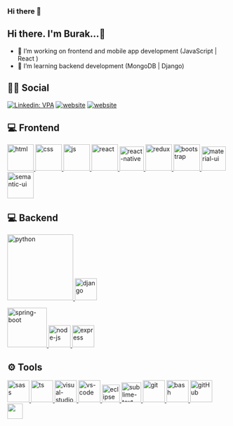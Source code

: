 ### Hi there 👋

## Hi there. I'm Burak...:wave:
- :telescope: I’m working on frontend and mobile app development (JavaScript | React )
- :seedling: I’m learning backend development (MongoDB | Django)
## :man::woman: Social
[![Linkedin: VPA](https://img.shields.io/badge/linkedin-%230077B5.svg?&style=for-the-badge&logo=linkedin&logoColor=white)](https://www.linkedin.com/feed/)
[![website](https://img.shields.io/badge/gmail-f1f2f6.svg?&style=for-the-badge&logo=gmail&logoColor=red)](mailto:bgfb8328@hotmail.com)
[![website](https://img.shields.io/badge/%20-medium-black?&style=for-the-badge&logoColor=white)](https://medium.com)
<!-- <p align="left"> <img src="https://komarev.com/ghpvc/?username=amustafaozkayam" alt="amustafaozkayam" /> </p> -->
## :computer: Frontend
<a href="#" target="_blank"> <img src="https://img.favpng.com/4/23/21/responsive-web-design-html-computer-icons-css3-world-wide-web-consortium-png-favpng-N5Cgzsntj8KuEqXAzrfGCnF2X.jpg" alt="html" height="60"/> </a>
<a href="#" target="_blank"> <img src="https://www.sapnesakar.com/img/courses/CSS3.png" alt="css" height="60"/> </a>
<a href="#" target="_blank"> <img src="https://cdn.icon-icons.com/icons2/2108/PNG/512/javascript_icon_130900.png" alt="js" height="60"/> </a>
<a href="#" target="_blank"> <img src="https://cdn.icon-icons.com/icons2/2415/PNG/512/react_original_wordmark_logo_icon_146375.png" alt="react" width="60"/> </a>
<a href="#" target="_blank"> <img src="https://www.pngkit.com/png/detail/373-3738691_react-native-svg-transformer-allows-you-import-svg.png" alt="react-native" width="55"/> </a>
<a href="#" target="_blank"> <img src="https://upload.wikimedia.org/wikipedia/commons/4/49/Redux.png" alt="redux" height="60"/> </a>
<a href="#" target="_blank"> <img src="https://cdn.icon-icons.com/icons2/2415/PNG/512/bootstrap_plain_wordmark_logo_icon_146620.png" alt="bootstrap" height="60"/> </a>
<a href="#" target="_blank"> <img src="https://avatars.mds.yandex.net/i?id=1b3ca3ad9d737703f03e2f970cc09069-4507542-images-thumbs&n=13" alt="material-ui" height="55"/> </a>
<a href="#" target="_blank"> <img src="https://react.semantic-ui.com/logo.png" alt="semantic-ui" height="60"/> </a>
## :computer: Backend
<a href="#" target="_blank"> <img src="https://www.python.org/static/img/python-logo.png" alt="python" width="150"/> </a>
<a href="#" target="_blank"> <img src="https://www.djangoproject.com/m/img/logos/django-logo-negative.png" alt="django" height="50"/> </a>
<!-- <a href="#" target="_blank"> <img src="https://cdn.icon-icons.com/icons2/2699/PNG/512/java_logo_icon_168609.png" alt="java" width="100"/> </a> -->
<a href="#" target="_blank"> <img src="https://miro.medium.com/max/900/1*o5FmjKTPdJTbhGE2MIjo6w.jpeg" alt="spring-boot" width="90"/> </a>
<a href="#" target="_blank"> <img src="https://cdn.icon-icons.com/icons2/2415/PNG/512/nodejs_original_logo_icon_146411.png" alt="node-js" height="50"/> </a>
<a href="#" target="_blank"> <img src="https://cdn.buttercms.com/4XpulFfySpWyYTXuaVL2" alt="express" height="50" /> </a>
## :gear: Tools
<a href="#" target="_blank"> <img src="https://www.logolynx.com/images/logolynx/79/7939e83c919fd6e10c8b92b9d3460f6b.png" alt="sass" height="50"/> </a>
<a href="#" target="_blank"> <img src="https://malcoded.com/static/e5619b75c39bc5034c7c9ef9c8d8c42e/f3583/Typescript.png" alt="ts" height="50"/> </a>
<a href="#" target="_blank"> <img src="https://img.icons8.com/color/452/visual-studio-2019.png" alt="visual-studio" height="50"/> </a>
<a href="#" target="_blank"> <img src="https://www.pngitem.com/pimgs/m/80-800968_vscode-visual-studio-logo-png-transparent-png.png" alt="vs-code" height="50"/> </a>
<a href="#" target="_blank"> <img src="https://github.com/xkendx/xkendx/blob/main/eclipse.png" alt="eclipse" height="40"/> </a>
<a href="#" target="_blank"> <img src="https://cdn.icon-icons.com/icons2/1381/PNG/512/sublimetext_94866.png" alt="sublime-text" height="45"/> </a>
<a href="#" target="_blank"> <img src="https://www.vectorlogo.zone/logos/git-scm/git-scm-icon.svg" alt="git" height="50"/> </a>
<a href="#" target="_blank"> <img src="https://www.vectorlogo.zone/logos/gnu_bash/gnu_bash-icon.svg" alt="bash" height="50"/> </a>
<a href="#" target="_blank"> <img src="https://avatars.mds.yandex.net/i?id=cb01f9afea69108460712e9cb95016c4-4577642-images-thumbs&n=13" alt="gitHub" height="50"/> </a>
<a href="#" target="_blank"> <img src="https://img.shields.io/badge/jira-1e90ff.svg?&style=for-the-badge&logo=jira&logoColor=white" height="35"/> </a>
